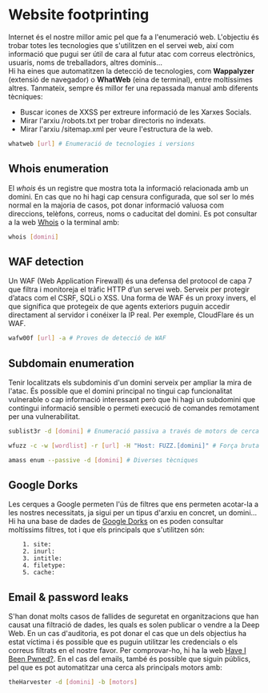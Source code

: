 # Website footprinting
Internet és el nostre millor amic pel que fa a l'enumeració web. L'objectiu és trobar totes les tecnologies que s'utilitzen en el servei web, així com informació que pugui ser útil de cara al futur atac com correus electrònics, usuaris, noms de treballadors, altres dominis...   
Hi ha eines que automatitzen la detecció de tecnologies, com **Wappalyzer** (extensió de navegador) o **WhatWeb** (eina de terminal), entre moltíssimes altres. Tanmateix, sempre és millor fer una repassada manual amb diferents tècniques:
- Buscar icones de XXSS per extreure informació de les Xarxes Socials.
- Mirar l'arxiu /robots.txt per trobar directoris no indexats.
- Mirar l'arxiu /sitemap.xml per veure l'estructura de la web.
```bash
whatweb [url] # Enumeració de tecnologies i versions
```
## Whois enumeration
El _whois_ és un registre que mostra tota la informació relacionada amb un domini. En cas que no hi hagi cap censura configurada, que sol ser lo més normal en la majoria de casos, pot donar informació valuosa com direccions, telèfons, correus, noms o caducitat del domini. Es pot consultar a la web [Whois](https://who.is/) o la terminal amb:
```bash
whois [domini]
```
## WAF detection
Un WAF (Web Application Firewall) és una defensa del protocol de capa 7 que filtra i monitoreja el tràfic HTTP d’un servei web. Serveix per protegir d’atacs com el CSRF, SQLi o XSS. Una forma de WAF és un proxy invers, el que significa que protegeix de que agents exteriors puguin accedir directament al servidor i conéixer la IP real. Per exemple, CloudFlare és un WAF.
```bash
wafw00f [url] -a # Proves de detecció de WAF
```

## Subdomain enumeration
Tenir localitzats els subdominis d'un domini serveix per ampliar la mira de l'atac. És possible que el domini principal no tingui cap funcionalitat vulnerable o cap informació interessant però que hi hagi un subdomini que contingui informació sensible o permeti execució de comandes remotament per una vulnerabilitat.
```bash
sublist3r -d [domini] # Enumeració passiva a través de motors de cerca

wfuzz -c -w [wordlist] -r [url] -H "Host: FUZZ.[domini]" # Força bruta

amass enum --passive -d [domini] # Diverses tècniques
```

## Google Dorks
Les cerques a Google permeten l'ús de filtres que ens permeten acotar-la a les nostres necessitats, ja sigui per un tipus d'arxiu en concret, un domini... Hi ha una base de dades de [Google Dorks]([https://www.exploit-db.com/google-hacking-database](https://www.exploit-db.com/google-hacking-database)) on es poden consultar moltíssims filtres, tot i que els principals que s'utilitzen són:

		1. site:
		2. inurl:
		3. intitle:
		4. filetype:
		5. cache:

## Email & password leaks
S'han donat molts casos de fallides de seguretat en organitzacions que han causat una filtració de dades, les quals es solen publicar o vendre a la Deep Web. En un cas d'auditoria, es pot donar el cas que un dels objectius ha estat víctima i és possible que es puguin utilitzar les credencials o els correus filtrats en el nostre favor. Per comprovar-ho, hi ha la web [Have I Been Pwned?](https://haveibeenpwned.com/). En el cas del emails, també és possible que siguin públics, pel que es pot automatitzar una cerca als principals motors amb:
```bash
theHarvester -d [domini] -b [motors]
```